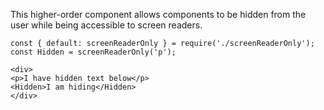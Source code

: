 This higher-order component allows components to be hidden from the user while being
accessible to screen readers.

```
const { default: screenReaderOnly } = require('./screenReaderOnly');
const Hidden = screenReaderOnly('p');

<div>
<p>I have hidden text below</p>
<Hidden>I am hiding</Hidden>
</div>
```
